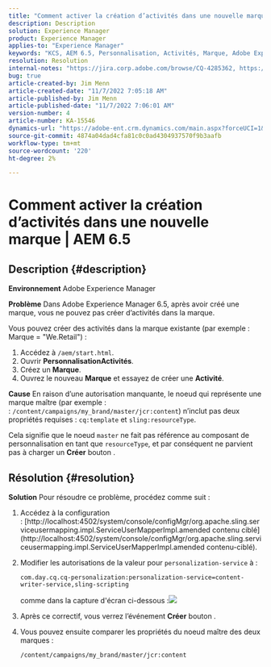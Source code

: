```yaml
---
title: "Comment activer la création d’activités dans une nouvelle marque ? | AEM 6.5"
description: Description
solution: Experience Manager
product: Experience Manager
applies-to: "Experience Manager"
keywords: "KCS, AEM 6.5, Personnalisation, Activités, Marque, Adobe Experience Manager, activer, créer, créer"
resolution: Resolution
internal-notes: "https://jira.corp.adobe.com/browse/CQ-4285362, https://jira.corp.adobe.com/browse/CQ-4278366, https://daycare.day.com/content/home/ubs_cq/ubs_ch/fit_internet/214314.html#post0006"
bug: true
article-created-by: Jim Menn
article-created-date: "11/7/2022 7:05:18 AM"
article-published-by: Jim Menn
article-published-date: "11/7/2022 7:06:01 AM"
version-number: 4
article-number: KA-15546
dynamics-url: "https://adobe-ent.crm.dynamics.com/main.aspx?forceUCI=1&pagetype=entityrecord&etn=knowledgearticle&id=ea81b688-6a5e-ed11-9561-6045bd0065f9"
source-git-commit: 4874a04dad4cfa81c0c0ad4304937570f9b3aafb
workflow-type: tm+mt
source-wordcount: '220'
ht-degree: 2%

---
```


# Comment activer la création d’activités dans une nouvelle marque | AEM 6.5

## Description {#description}


<b>Environnement</b>
Adobe Experience Manager

<b>Problème</b>
Dans Adobe Experience Manager 6.5, après avoir créé une marque, vous ne pouvez pas créer d’activités dans la marque.

Vous pouvez créer des activités dans la marque existante (par exemple : Marque = &quot;We.Retail&quot;) :

1. Accédez à `/aem/start.html`.
2. Ouvrir <b>Personnalisation</b><b>Activités</b>.
3. Créez un <b>Marque</b>.
4. Ouvrez le nouveau <b>Marque</b> et essayez de créer une <b>Activité</b>.


<b>Cause</b>
En raison d’une autorisation manquante, le noeud qui représente une marque maître (par exemple : : `/content/campaigns/my_brand/master/jcr:content`) n’inclut pas deux propriétés requises : `cq:template` et `sling:resourceType`.

Cela signifie que le noeud `master` ne fait pas référence au composant de personnalisation en tant que `resourceType`, et par conséquent ne parvient pas à charger un <b>Créer</b> bouton .








## Résolution {#resolution}


<b>Solution</b>
Pour résoudre ce problème, procédez comme suit :

1. Accédez à la configuration : [http://localhost:4502/system/console/configMgr/org.apache.sling.serviceusermapping.impl.ServiceUserMapperImpl.amended contenu ciblé](http://localhost:4502/system/console/configMgr/org.apache.sling.serviceusermapping.impl.ServiceUserMapperImpl.amended contenu-ciblé).
2. Modifier les autorisations de la valeur pour `personalization-service` à :

   `com.day.cq.cq-personalization:personalization-service=content-writer-service,sling-scripting`

   comme dans la capture d&#39;écran ci-dessous :![](https://adobe.sharepoint.com/sites/D365EntAttachments/knowledgearticle/How%20to%20enable%20creating%20Activities%20inside%20a%20new%20Brand%20-%20Personalization%20-%20AEM%206-5_19685F9AF794EA11A811000D3A303484/Activity_Brand_Create.jpg)
3. Après ce correctif, vous verrez l’événement <b>Créer</b> bouton .
4. Vous pouvez ensuite comparer les propriétés du noeud maître des deux marques :


   ```
   /content/campaigns/my_brand/master/jcr:content
   ```



